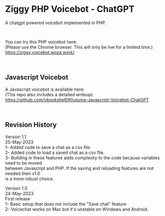# Ziggy PHP Voicebot - ChatGPT
A chatgpt powered voicebot implemented in PHP.

<br>

You can try this PHP voicebot here:<br>
(Please use the Chrome browser. This will only be live for a limited time.)<br>
https://ziggy.voicebot.woza.work/


<br>

## Javascript Voicebot
A Javascript voicebot is available here:<br>
(This repo also includes a detailed writeup)<br>
https://github.com/vbookshelf/Khuluma-Javascript-Voicebot-ChatGPT

<br>

## Revision History

Version 1.1<br>
25-May-2023<br>
1- Added code to save a chat as a csv file.<br>
2- Added code to load a saved chat as a csv file.<br>
3- Building in these features adds complexity to the code because variables need to be moved<br>
between Javascript and PHP. If the saving and reloading features are not needed then v1.0<br>
is a more robust choice.

Version 1.0<br>
24-May-2023<br>
First release<br>
1- Basic setup that does not include the "Save chat" feature<br>
2- Voicechat works on Mac but it's unstable on Windows and Android.
